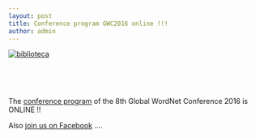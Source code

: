 ```yaml
---
layout: post
title: Conference program GWC2016 online !!!
author: admin
---
```


[![biblioteca](http://globalwordnet.org/wp-content/uploads/2015/04/biblioteca-300x225.jpg)](http://globalwordnet.org/wp-content/uploads/2015/04/biblioteca.jpg)

 

 

The [conference
program](http://gwc2016.racai.ro/participants.html#programms) of the 8th
Global WordNet Conference 2016 is ONLINE !!

Also [join us on
Facebook](https://www.facebook.com/events/1481456075494515/) ….
